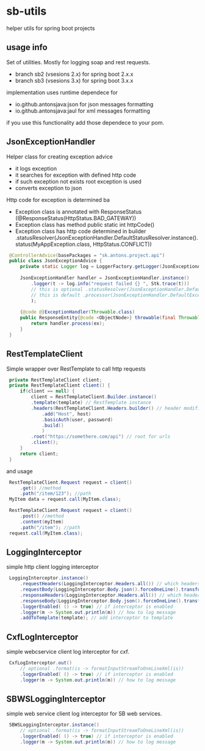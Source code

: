 # sb-utils
helper utils for spring boot projects

## usage info

Set of utilities. Mostly for logging soap and rest requests. 

 - branch sb2 (vsesions 2.x) for spring boot 2.x.x
 - branch sb3 (vsesions 3.x) for spring boot 3.x.x

implementation uses runtime dependece for

 - io.github.antonsjava:json for json messages formatting 
 - io.github.antonsjava:jaul for xml messages formatting 

if you use this functionality add those dependece to your pom.


## JsonExceptionHandler

Helper class for creating exception advice

 - it logs exception
 - it searches for exception with defined http code
 - if such exception not exists root exception is used
 - converts exception to json 

Http code for exception is determined ba

 - Exception class is annotated with ResponseStatus (@ResponseStatus(HttpStatus.BAD_GATEWAY))
 - Exception class has method public static int httpCode()
 - Exception class has http code determined in builder .statusResolver(JsonExceptionHandler.DefaultStatusResolver.instance().status(MyAppException.class, HttpStatus.CONFLICT))

~~~java
 @ControllerAdvice(basePackages = "sk.antons.project.api")
 public class JsonExceptionAdvice {
     private static Logger log = LoggerFactory.getLogger(JsonExceptionAdvice.class);
 
     JsonExceptionHandler handler = JsonExceptionHandler.instance()
         .logger(t -> log.info("request failed {} ", Stk.trace(t)))
         // this is optional .statusResolver(JsonExceptionHandler.DefaultStatusResolver.instance().status(MyAppException.class, HttpStatus.CONFLICT))
         // this is default .processor(JsonExceptionHandler.DefaultExceptionProcessor.instance())
         );
 
     {@code @}ExceptionHandler(Throwable.class)
     public ResponseEntity{@code <ObjectNode>} throwable(final Throwable ex) {
         return handler.process(ex);
     }
 }
~~~

## RestTemplateClient

Simple wrapper over RestTemplate to call http requests


~~~java
 private RestTemplateClient client;
 private RestTemplateClient client() {
     if(client == null) {
         client = RestTemplateClient.Builder.instance()
         .template(template) // RestTemplate instance
         .headers(RestTemplateClient.Headers.builder() // header modifier
             .add("Host", host)
             .basicAuth(user, password)
             .build()
             )
         .root("https://somethere.com/api") // root for urls
         .client();
     }
     return client;
 }
~~~

and usage 

~~~java
 RestTemplateClient.Request request = client()
 	 .get() //method
     .path("/item/123"); //path
 MyItem data = request.call(MyItem.class);
~~~

~~~java
 RestTemplateClient.Request request = client()
 	 .post() //method
	 .content(myItem)
     .path("/item"); //path
 request.call(MyItem.class);
~~~

## LoggingInterceptor

simple http client logging interceptor

~~~java
 LoggingInterceptor.instance()
     .requestHeaders(LoggingInterceptor.Headers.all()) // which headers to print
     .requestBody(LoggingInterceptor.Body.json().forceOneLine().transform()) // how body is formatted
     .responseHeaders(LoggingInterceptor.Headers.all()) // which headers to print
     .responseBody(LoggingInterceptor.Body.json().forceOneLine().transform()) // how body is fomratted
     .loggerEnabled( () -> true) // if interceptor is enabled
     .logger(m -> System.out.println(m)) // how to log message
     .addToTemplate(template); // add interceptor to template 
~~~



## CxfLogInterceptor

simple webcservice client log interceptor for cxf.

~~~java
 CxfLogInterceptor.out()
     // optional .format(is -> formatInputStreamToOneLineXml(is)) 
     .loggerEnabled( () -> true) // if interceptor is enabled
     .logger(m -> System.out.println(m)) // how to log message
~~~

## SBWSLoggingInterceptor

simple web service client log interceptor for SB web services.

~~~java
 SBWSLoggingInterceptor.instance()
     // optional .format(is -> formatInputStreamToOneLineXml(is)) 
     .loggerEnabled( () -> true) // if interceptor is enabled
     .logger(m -> System.out.println(m)) // how to log message
~~~

